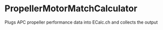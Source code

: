 # PropellerMotorMatchCalculator
Plugs APC propeller performance data into ECalc.ch and collects the output
